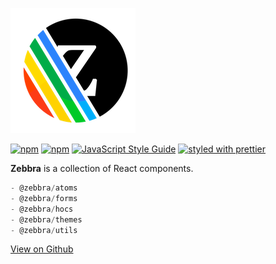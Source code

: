 ![Logo](https://raw.githubusercontent.com/ghalex/zebbra/master/logo.png)

[![npm](https://img.shields.io/npm/dm/zebbra.svg)](https://www.npmjs.com/package/zebbra)
[![npm](https://img.shields.io/npm/v/zebbra.svg)](https://www.npmjs.com/package/zebbra)
[![JavaScript Style Guide](https://img.shields.io/badge/code_style-standard-brightgreen.svg)](https://standardjs.com)
[![styled with prettier](https://img.shields.io/badge/styled_with-prettier-ff69b4.svg)](https://github.com/prettier/prettier)

**Zebbra** is a collection of React components.

```js static
- @zebbra/atoms
- @zebbra/forms
- @zebbra/hocs
- @zebbra/themes
- @zebbra/utils
```

[View on Github](https://github.com/ghalex/zebbra)
